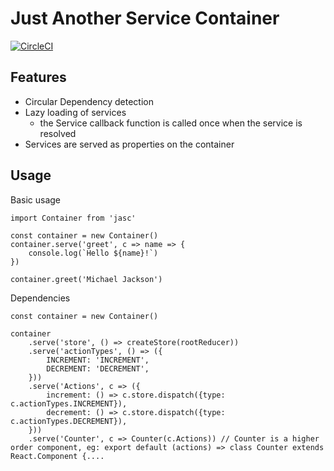 # Just Another Service Container
[![CircleCI](https://circleci.com/gh/sondresj/jasc.svg?style=svg)](https://circleci.com/gh/sondresj/jasc)

## Features
* Circular Dependency detection
* Lazy loading of services
    * the Service callback function is called once when the service is resolved
* Services are served as properties on the container

## Usage

Basic usage
```
import Container from 'jasc'

const container = new Container()
container.serve('greet', c => name => {
    console.log(`Hello ${name}!`)
})

container.greet('Michael Jackson')
```

Dependencies 
```
const container = new Container()

container
    .serve('store', () => createStore(rootReducer))
    .serve('actionTypes', () => ({
        INCREMENT: 'INCREMENT',
        DECREMENT: 'DECREMENT',
    }))
    .serve('Actions', c => ({
        increment: () => c.store.dispatch({type: c.actionTypes.INCREMENT}),
        decrement: () => c.store.dispatch({type: c.actionTypes.DECREMENT}),
    }))
    .serve('Counter', c => Counter(c.Actions)) // Counter is a higher order component, eg: export default (actions) => class Counter extends React.Component {....
```